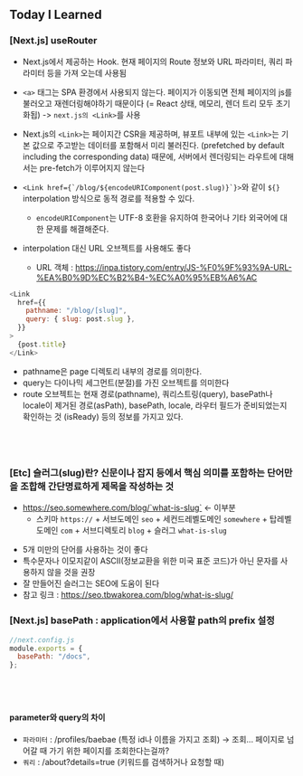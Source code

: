 ## Today I Learned

### [Next.js] useRouter

- Next.js에서 제공하는 Hook. 현재 페이지의 Route 정보와 URL 파라미터, 쿼리 파라미터 등을 가져 오는데 사용됨

- `<a>` 태그는 SPA 환경에서 사용되지 않는다. 페이지가 이동되면 전체 페이지의 js를 불러오고 재렌더링해야하기 때문이다 (= React 상태, 메모리, 렌더 트리 모두 초기화됩) -> `next.js의 <Link>`를 사용

- Next.js의 `<Link>`는 페이지간 CSR을 제공하며, 뷰포트 내부에 있는 `<Link>`는 기본 값으로 주고받는 데이터를 포함해서 미리 불러진다. (prefetched by default including the corresponding data) 때문에, 서버에서 렌더링되는 라우트에 대해서는 pre-fetch가 이루어지지 않는다

- `` <Link href={`/blog/${encodeURIComponent(post.slug)}`}> ``와 같이 `${}` interpolation 방식으로 동적 경로를 적용할 수 있다.

  - `encodeURIComponent`는 UTF-8 호환을 유지하여 한국어나 기타 외국어에 대한 문제를 해결해준다.

- interpolation 대신 URL 오브젝트를 사용해도 좋다
  - URL 객체 : https://inpa.tistory.com/entry/JS-%F0%9F%93%9A-URL-%EA%B0%9D%EC%B2%B4-%EC%A0%95%EB%A6%AC

```javascript
<Link
  href={{
    pathname: "/blog/[slug]",
    query: { slug: post.slug },
  }}
>
  {post.title}
</Link>
```

- pathname은 page 디렉토리 내부의 경로를 의미한다.
- query는 다이나믹 세그먼트(분절)를 가진 오브젝트를 의미한다
- route 오브젝트는 현재 경로(pathname), 쿼리스트링(query), basePath나 locale이 제거된 경로(asPath), basePath, locale, 라우터 필드가 준비되었는지 확인하는 것 (isReady) 등의 정보를 가지고 있다.

## <br />

### [Etc] 슬러그(slug)란? 신문이나 잡지 등에서 핵심 의미를 포함하는 단어만을 조합해 간단명료하게 제목을 작성하는 것

- https://seo.somewhere.com/blog/`what-is-slug` <- 이부분
  - 스키마 `https://` + 서브도메인 `seo` + 세컨드레벨도메인 `somewhere` + 탑레벨도메인 `com` + 서브디렉토리 `blog` + 슬러그 `what-is-slug`

* 5개 미만의 단어를 사용하는 것이 좋다
* 특수문자나 이모지같이 ASCII(정보교환을 위한 미국 표준 코드)가 아닌 문자를 사용하지 않을 것을 권장
* 잘 만들어진 슬러그는 SEO에 도움이 된다
* 참고 링크 : https://seo.tbwakorea.com/blog/what-is-slug/

### [Next.js] basePath : application에서 사용할 path의 prefix 설정

```javascript
//next.config.js
module.exports = {
  basePath: "/docs",
};
```

## <br />

#### parameter와 query의 차이

- `파라미터` : /profiles/baebae (특정 id나 이름을 가지고 조회)
  -> 조회... 페이지로 넘어갈 때 가기 위한 페이지를 조회한다는걸까?
- `쿼리` : /about?details=true (키워드를 검색하거나 요청할 때)
